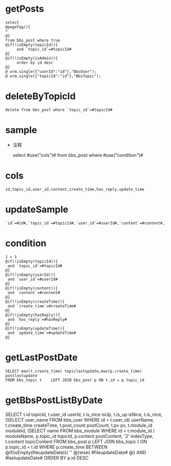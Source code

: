 getPosts
===
    select
    @pageTag(){
    *
    @}
    from bbs_post where true
    @if(!isEmpty(topicId)){
    	 and `topic_id`=#topicId#
    @}
    @if(!isEmpty(isAdmin)){
         order by id desc
    @}
    @ orm.single({"userId":"id"},"BbsUser");
    @ orm.single({"topicId":"id"},"BbsTopic");

deleteByTopicId
===
    delete from bbs_post where `topic_id`=#topicId#

sample
===
* 注释

	select #use("cols")# from bbs_post where #use("condition")#

cols
===

	id,topic_id,user_id,content,create_time,has_reply,update_time

updateSample
===

	`id`=#id#,`topic_id`=#topicId#,`user_id`=#userId#,`content`=#content#,`create_time`=#createTime#,`has_reply`=#hasReply#,`update_time`=#updateTime#

condition
===

	1 = 1  
	@if(!isEmpty(topicId)){
	 and `topic_id`=#topicId#
	@}
	@if(!isEmpty(userId)){
	 and `user_id`=#userId#
	@}
	@if(!isEmpty(content)){
	 and `content`=#content#
	@}
	@if(!isEmpty(createTime)){
	 and `create_time`=#createTime#
	@}
	@if(!isEmpty(hasReply)){
	 and `has_reply`=#hasReply#
	@}
	@if(!isEmpty(updateTime)){
	 and `update_time`=#updateTime#
	@}

getLastPostDate
===

	SELECT max(t.create_time) topiclastupdate,max(p.create_time) postlastupdate 
	FROM bbs_topic t 	LEFT JOIN bbs_post p ON t.id = p.topic_id
	
getBbsPostListByDate
===

SELECT
	t.id topicId,
	t.user_id userId,
	t.is_nice isUp,
	t.is_up isNice,
	t.is_nice,
	(SELECT user_name FROM bbs_user WHERE id = t.user_id) userName,
	t.create_time createTime,
	t.post_count postCount,
	t.pv pv,
	t.module_id moduleId,
	(SELECT name FROM bbs_module WHERE id = t.module_id ) moduleName,
	p.topic_id topicId,
	p.content postContent,
	'2' indexType,
	t.content topicContent
FROM
	bbs_post p
LEFT JOIN bbs_topic t ON p.topic_id = t.id
	WHERE p.create_time BETWEEN 
	@if(isEmpty(fileupdateDate)){
		''
	@}else{
		#fileupdateDate#
	@}
	AND #lastupdateDate# ORDER BY p.id DESC	
